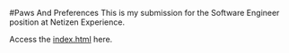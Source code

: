 #Paws And Preferences
This is my submission for the Software Engineer position at Netizen Experience.

Access the [index.html](https://iantan0303.github.io/PawsAndPreferences/index.html) here.

